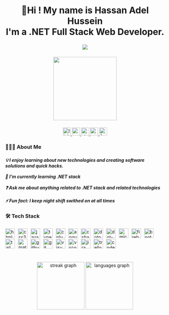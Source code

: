 <h1 align="center">👋Hi ! My name is Hassan Adel Hussein<br>I'm a .NET Full Stack Web Developer.</h1>

###

<div align="center">
  <img src="https://visitor-badge.laobi.icu/badge?page_id=HassanAdel12.HassanAdel12&"  />
</div>

###

<div align="center">
  <img height="200" src="https://user-images.githubusercontent.com/59575502/127335491-fdba1874-e943-4d3c-ab8c-678ffe22f8b8.png"  />
</div>

###

<div align="center">
  <a href="https://www.linkedin.com/in/hassanadel98/" target="_blank">
    <img src="https://img.shields.io/static/v1?message=LinkedIn&logo=linkedin&label=&color=0077B5&logoColor=white&labelColor=&style=for-the-badge" height="25" alt="linkedin logo"  />
  </a>
  <a href="hassan.adel.hussein@gmail.com" target="_blank">
    <img src="https://img.shields.io/static/v1?message=Gmail&logo=gmail&label=&color=D14836&logoColor=white&labelColor=&style=for-the-badge" height="25" alt="gmail logo"  />
  </a>
  <a href="https://stackoverflow.com/users/23385623/hassan-adel?tab=profile" target="_blank">
    <img src="https://img.shields.io/static/v1?message=Stackoverflow&logo=stackoverflow&label=&color=FE7A16&logoColor=white&labelColor=&style=for-the-badge" height="25" alt="stackoverflow logo"  />
  </a>
  <a href="https://medium.com/@hassan.adel.hussein" target="_blank">
    <img src="https://img.shields.io/static/v1?message=Medium&logo=medium&label=&color=12100E&logoColor=white&labelColor=&style=for-the-badge" height="25" alt="medium logo"  />
  </a>
  <a href="https://www.hackerrank.com/profile/Hassan_Adel12" target="_blank">
    <img src="https://img.shields.io/static/v1?message=HackerRank&logo=hackerrank&label=&color=2EC866&logoColor=white&labelColor=&style=for-the-badge" height="25" alt="hackerrank logo"  />
  </a>
</div>

###

<h3 align="left">👨🏻‍💻 About Me</h3>

###

<h5 align="left">💡 I enjoy learning about new technologies and creating software solutions and quick hacks.<br><br>🌱 I’m currently learning .NET stack<br><br>❓ Ask me about anything related to .NET stack and related technologies<br><br>⚡ Fun fact: I keep night shift swithed on at all times</h5>

###

<h3 align="left">🛠  Tech Stack</h3>

###

<div align="left">
  <img src="https://cdn.simpleicons.org/html5/E34F26" height="30" alt="html5 logo"  />
  <img width="2" />
  <img src="https://cdn.simpleicons.org/css3/1572B6" height="30" alt="css3 logo"  />
  <img width="2" />
  <img src="https://cdn.simpleicons.org/javascript/F7DF1E" height="30" alt="javascript logo"  />
  <img width="2" />
  <img src="https://cdn.simpleicons.org/typescript/3178C6" height="30" alt="typescript logo"  />
  <img width="2" />
  <img src="https://cdn.simpleicons.org/c++/00599C" height="30" alt="cplusplus logo"  />
  <img width="2" />
  <img src="https://cdn.simpleicons.org/angular/DD0031" height="30" alt="angularjs logo"  />
  <img width="2" />
  <img src="https://skillicons.dev/icons?i=cs" height="30" alt="csharp logo"  />
  <img width="2" />
  <img src="https://cdn.jsdelivr.net/gh/devicons/devicon/icons/dotnetcore/dotnetcore-original.svg" height="30" alt="dotnetcore logo"  />
  <img width="2" />
  <img src="https://skillicons.dev/icons?i=dotnet" height="30" alt="dot-net logo"  />
  <img width="2" />
  <img src="https://cdn.simpleicons.org/microsoftsqlserver/CC2927" height="30" alt="microsoftsqlserver logo"  />
  <img width="2" />
  <img src="https://skillicons.dev/icons?i=firebase" height="30" alt="firebase logo"  />
  <img width="2" />
  <img src="https://cdn.simpleicons.org/bootstrap/7952B3" height="30" alt="bootstrap logo"  />
  <img width="2" />
  <img src="https://skillicons.dev/icons?i=tailwind" height="30" alt="tailwindcss logo"  />
  <img width="2" />
  <img src="https://skillicons.dev/icons?i=materialui" height="30" alt="materialui logo"  />
  <img width="2" />
  <img src="https://skillicons.dev/icons?i=github" height="30" alt="github logo"  />
  <img width="2" />
  <img src="https://skillicons.dev/icons?i=git" height="30" alt="git logo"  />
  <img width="2" />
  <img src="https://skillicons.dev/icons?i=visualstudio" height="30" alt="visualstudio logo"  />
  <img width="2" />
  <img src="https://skillicons.dev/icons?i=vscode" height="30" alt="vscode logo"  />
  <img width="2" />
  <img src="https://cdn.jsdelivr.net/gh/devicons/devicon/icons/jira/jira-original.svg" height="30" alt="jira logo"  />
  <img width="2" />
  <img src="https://cdn.jsdelivr.net/gh/devicons/devicon/icons/trello/trello-plain.svg" height="30" alt="trello logo"  />
  <img width="2" />
  <img src="https://skillicons.dev/icons?i=codepen" height="30" alt="codepen logo"  />
</div>

###

<br clear="both">

<div align="center">
  <img src="https://streak-stats.demolab.com?user=HassanAdel12&locale=en&mode=daily&theme=codeSTACKr&hide_border=true&border_radius=5&order=3" height="150" alt="streak graph"  />
  <img src="https://github-readme-stats.vercel.app/api/top-langs?username=HassanAdel12&locale=en&hide_title=false&layout=compact&card_width=320&langs_count=6&theme=codeSTACKr&hide_border=true&order=2" height="150" alt="languages graph"  />
</div>

###
